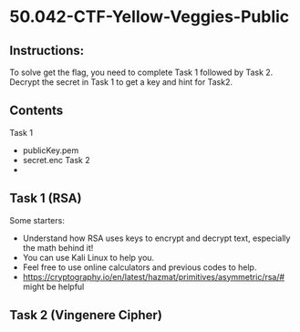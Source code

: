 # 50.042-CTF-Yellow-Veggies-Public

## Instructions:

To solve get the flag, you need to complete Task 1 followed by Task 2.  
Decrypt the secret in Task 1 to get a key and hint for Task2.

## Contents
Task 1 
* publicKey.pem
* secret.enc
Task 2
*  

## Task 1 (RSA)
 Some starters:
* Understand how RSA uses keys to encrypt and decrypt text, especially the math behind it!
* You can use Kali Linux to help you.
* Feel free to use online calculators and previous codes to help.
* https://cryptography.io/en/latest/hazmat/primitives/asymmetric/rsa/# might be helpful

## Task 2 (Vingenere Cipher)